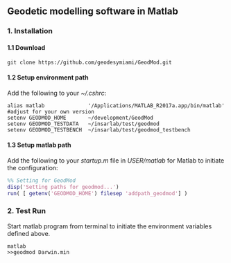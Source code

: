 ## Geodetic modelling software in Matlab


### 1. Installation

#### 1.1 Download

```
git clone https://github.com/geodesymiami/GeodMod.git
```

#### 1.2 Setup environment path

Add the following to your _~/.cshrc_:

```
alias matlab              '/Applications/MATLAB_R2017a.app/bin/matlab'  #adjust for your own version
setenv GEODMOD_HOME       ~/development/GeodMod
setenv GEODMOD_TESTDATA   ~/insarlab/test/geodmod
setenv GEODMOD_TESTBENCH  ~/insarlab/test/geodmod_testbench
```

#### 1.3 Setup matlab path

Add the following to your _startup.m_ file in _USER/matlab_ for Matlab to initiate the configuration:

```matlab
%% Setting for GeodMod
disp('Setting paths for geodmod...')
run( [ getenv('GEODMOD_HOME') filesep 'addpath_geodmod'] )
```

### 2. Test Run

Start matlab program from terminal to initiate the environment variables defined above.

```
matlab
>>geodmod Darwin.min
```
